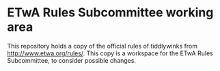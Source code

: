 # ETwA Rules Subcommittee working area

This repository holds a copy of the official rules of tiddlywinks from
http://www.etwa.org/rules/. This copy is a workspace for the ETwA
Rules Subcommittee, to consider possible changes.